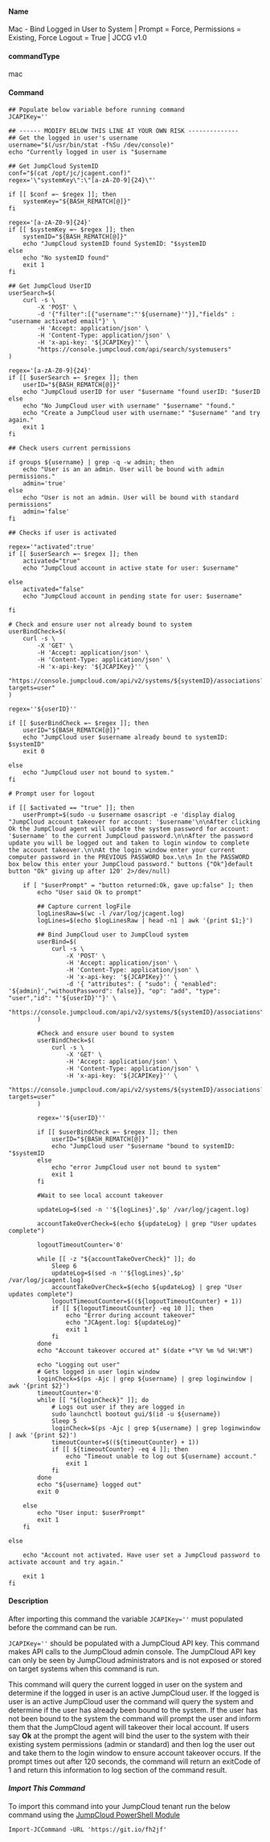 #### Name

Mac - Bind Logged in User to System | Prompt = Force, Permissions = Existing, Force Logout = True | JCCG v1.0

#### commandType

mac

#### Command

```
## Populate below variable before running command
JCAPIKey=''

## ------ MODIFY BELOW THIS LINE AT YOUR OWN RISK --------------
## Get the logged in user's username
username="$(/usr/bin/stat -f%Su /dev/console)"
echo "Currently logged in user is "$username

## Get JumpCloud SystemID
conf="$(cat /opt/jc/jcagent.conf)"
regex='\"systemKey\":\"[a-zA-Z0-9]{24}\"'

if [[ $conf =~ $regex ]]; then
	systemKey="${BASH_REMATCH[@]}"
fi

regex='[a-zA-Z0-9]{24}'
if [[ $systemKey =~ $regex ]]; then
	systemID="${BASH_REMATCH[@]}"
	echo "JumpCloud systemID found SystemID: "$systemID
else
	echo "No systemID found"
	exit 1
fi

## Get JumpCloud UserID
userSearch=$(
	curl -s \
		-X 'POST' \
		-d '{"filter":[{"username":"'${username}'"}],"fields" : "username activated email"}' \
		-H 'Accept: application/json' \
		-H 'Content-Type: application/json' \
		-H 'x-api-key: '${JCAPIKey}'' \
		"https://console.jumpcloud.com/api/search/systemusers"
)

regex='[a-zA-Z0-9]{24}'
if [[ $userSearch =~ $regex ]]; then
	userID="${BASH_REMATCH[@]}"
	echo "JumpCloud userID for user "$username "found userID: "$userID
else
	echo "No JumpCloud user with username" "$username" "found."
	echo "Create a JumpCloud user with username:" "$username" "and try again."
	exit 1
fi

## Check users current permissions

if groups ${username} | grep -q -w admin; then
	echo "User is an an admin. User will be bound with admin permissions."
	admin='true'
else
	echo "User is not an admin. User will be bound with standard permissions"
	admin='false'
fi

## Checks if user is activated

regex='"activated":true'
if [[ $userSearch =~ $regex ]]; then
	activated="true"
	echo "JumpCloud account in active state for user: $username"

else
	activated="false"
	echo "JumpCloud account in pending state for user: $username"

fi

# Check and ensure user not already bound to system
userBindCheck=$(
	curl -s \
		-X 'GET' \
		-H 'Accept: application/json' \
		-H 'Content-Type: application/json' \
		-H 'x-api-key: '${JCAPIKey}'' \
		"https://console.jumpcloud.com/api/v2/systems/${systemID}/associations?targets=user"
)

regex=''${userID}''

if [[ $userBindCheck =~ $regex ]]; then
	userID="${BASH_REMATCH[@]}"
	echo "JumpCloud user $username already bound to systemID: $systemID"
	exit 0

else
	echo "JumpCloud user not bound to system."
fi

# Prompt user for logout

if [[ $activated == "true" ]]; then
	userPrompt=$(sudo -u $username osascript -e 'display dialog "JumpCloud account takeover for account: '$username'\n\nAfter clicking Ok the JumpCloud agent will update the system password for account: '$username' to the current JumpCloud password.\n\nAfter the password update you will be logged out and taken to login window to complete the account takeover.\n\nAt the login window enter your current computer password in the PREVIOUS PASSWORD box.\n\n In the PASSWORD box below this enter your JumpCloud password." buttons {"Ok"}default button "Ok" giving up after 120' 2>/dev/null)

	if [ "$userPrompt" = "button returned:Ok, gave up:false" ]; then
		echo "User said Ok to prompt"

		## Capture current logFile
		logLinesRaw=$(wc -l /var/log/jcagent.log)
		logLines=$(echo $logLinesRaw | head -n1 | awk '{print $1;}')

		## Bind JumpCloud user to JumpCloud system
		userBind=$(
			curl -s \
				-X 'POST' \
				-H 'Accept: application/json' \
				-H 'Content-Type: application/json' \
				-H 'x-api-key: '${JCAPIKey}'' \
				-d '{ "attributes": { "sudo": { "enabled": '${admin}',"withoutPassword": false}}, "op": "add", "type": "user","id": "'${userID}'"}' \
				"https://console.jumpcloud.com/api/v2/systems/${systemID}/associations"
		)

		#Check and ensure user bound to system
		userBindCheck=$(
			curl -s \
				-X 'GET' \
				-H 'Accept: application/json' \
				-H 'Content-Type: application/json' \
				-H 'x-api-key: '${JCAPIKey}'' \
				"https://console.jumpcloud.com/api/v2/systems/${systemID}/associations?targets=user"
		)

		regex=''${userID}''

		if [[ $userBindCheck =~ $regex ]]; then
			userID="${BASH_REMATCH[@]}"
			echo "JumpCloud user "$username "bound to systemID: "$systemID
		else
			echo "error JumpCloud user not bound to system"
			exit 1
		fi

		#Wait to see local account takeover

		updateLog=$(sed -n ''${logLines}',$p' /var/log/jcagent.log)

		accountTakeOverCheck=$(echo ${updateLog} | grep "User updates complete")

		logoutTimeoutCounter='0'

		while [[ -z "${accountTakeOverCheck}" ]]; do
			Sleep 6
			updateLog=$(sed -n ''${logLines}',$p' /var/log/jcagent.log)
			accountTakeOverCheck=$(echo ${updateLog} | grep "User updates complete")
			logoutTimeoutCounter=$((${logoutTimeoutCounter} + 1))
			if [[ ${logoutTimeoutCounter} -eq 10 ]]; then
				echo "Error during account takeover"
				echo "JCAgent.log: ${updateLog}"
				exit 1
			fi
		done
		echo "Account takeover occured at" $(date +"%Y %m %d %H:%M")

		echo "Logging out user"
		# Gets logged in user login window
		loginCheck=$(ps -Ajc | grep ${username} | grep loginwindow | awk '{print $2}')
		timeoutCounter='0'
		while [[ "${loginCheck}" ]]; do
			# Logs out user if they are logged in
			sudo launchctl bootout gui/$(id -u ${username})
			Sleep 5
			loginCheck=$(ps -Ajc | grep ${username} | grep loginwindow | awk '{print $2}')
			timeoutCounter=$((${timeoutCounter} + 1))
			if [[ ${timeoutCounter} -eq 4 ]]; then
				echo "Timeout unable to log out ${username} account."
				exit 1
			fi
		done
		echo "${username} logged out"
		exit 0

	else
		echo "User input: $userPrompt"
		exit 1
	fi

else

	echo "Account not activated. Have user set a JumpCloud password to activate account and try again."

	exit 1
fi
```

#### Description

After importing this command the variable `JCAPIKey=''` must populated before the command can be run. 

`JCAPIKey=''` should be populated with a JumpCloud API key. This command makes API calls to the JumpCloud admin console. The JumpCloud API key can only be seen by JumpCloud administrators and is not exposed or stored on target systems when this command is run.

This command will query the current logged in user on the system and determine if the logged in user is an active JumpCloud user. If the logged is user is an active JumpCloud user the command will query the system and determine if the user has already been bound to the system. If the user has not been bound to the system the command will prompt the user and inform them that the JumpCloud agent will takeover their local account. If users say **Ok** at the prompt the agent will bind the user to the system with their existing system permissions (admin or standard) and then log the user out and take them to the login window to ensure account takeover occurs. If the prompt times out after 120 seconds, the command will return an exitCode of 1 and return this information to log section of the command result.


#### *Import This Command*

To import this command into your JumpCloud tenant run the below command using the [JumpCloud PowerShell Module](https://github.com/TheJumpCloud/support/wiki/Installing-the-JumpCloud-PowerShell-Module)

```
Import-JCCommand -URL 'https://git.io/fh2jf'
```
